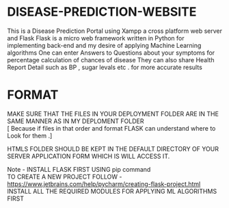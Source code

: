 # DISEASE-PREDICTION-WEBSITE

This is a Disease Prediction Portal using Xampp a cross platform web server and Flask 
Flask is a micro web framework written in Python for implementing back-end and my desire of applying Machine Learning algorithms
One can enter Answers to Questions about your symptoms for percentage calculation of chances of disease 
They can also share Health Report Detail such as BP , sugar levals etc . for more accurate results

# FORMAT

MAKE SURE THAT THE FILES IN YOUR DEPLOYMENT FOLDER ARE IN THE SAME MANNER AS IN MY DEPLOMENT FOLDER                
[ Because if files in that order and format FLASK can understand where to Look for them .]

HTMLS FOLDER SHOULD BE KEPT IN THE DEFAULT DIRECTORY OF YOUR SERVER APPLICATION FORM WHICH IS WILL ACCESS IT.

Note - INSTALL FLASK FIRST USING pip command                                                                            
       TO CREATE A NEW PROJECT FOLLOW  - https://www.jetbrains.com/help/pycharm/creating-flask-project.html            
       INSTALL ALL THE REQUIRED MODULES FOR APPLYING ML ALGORITHMS FIRST

